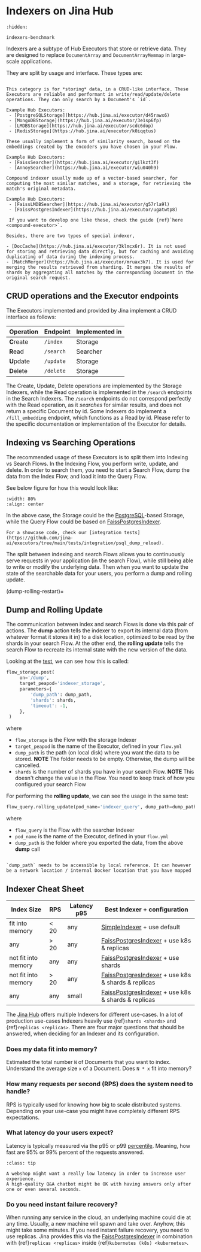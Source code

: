 # Indexers on Jina Hub

```{toctree}
:hidden:

indexers-benchmark
```

Indexers are a subtype of Hub Executors that store or retrieve data. They are designed to replace `DocumentArray` and `DocumentArrayMemmap` in large-scale applications.

They are split by usage and interface. These types are:

```{tab} Storage

This category is for *storing* data, in a CRUD-like interface. These Executors are reliable and performant in write/read/update/delete operations. They can only search by a Document's `id`.

Example Hub Executors:
 - [PostgreSQLStorage](https://hub.jina.ai/executor/d45rawx6)
 - [MongoDBStorage](https://hub.jina.ai/executor/3e1sp6fp)
 - [LMDBStorage](https://hub.jina.ai/executor/scdc6dop)
 - [RedisStorage](https://hub.jina.ai/executor/k0iqqtus)
```
```{tab} Vector Searcher
These usually implement a form of similarity search, based on the embeddings created by the encoders you have chosen in your Flow.

Example Hub Executors:
 - [FaissSearcher](https://hub.jina.ai/executor/gilkzt3f)
 - [AnnoySearcher](https://hub.jina.ai/executor/wiu040h9) 
```
```{tab} Compound Indexer
Compound indexer usually made up of a vector-based searcher, for computing the most similar matches, and a storage, for retrieving the match's original metadata.

Example Hub Executors:
 - [FaissLMDBSearcher](https://hub.jina.ai/executor/g57rla9l)
 - [FaissPostgresIndexer](https://hub.jina.ai/executor/ugatwtp8)
 
 If you want to develop one like these, check the guide {ref}`here <compound-executor>`.
```

```{tip}
Besides, there are two types of special indexer,

- [DocCache](https://hub.jina.ai/executor/3klmcx6r). It is not used for storing and retrieving data directly, but for caching and avoiding duplicating of data during the indexing process.
- [MatchMerger](https://hub.jina.ai/executor/mruax3k7). It is used for merging the results retrieved from sharding. It merges the results of shards by aggregating all matches by the corresponding Document in the original search request. 

```

## CRUD operations and the Executor endpoints

The Executors implemented and provided by Jina implement a CRUD interface as follows:

| Operation  | Endpoint  | Implemented in |
|------------|-----------|----------------|
| **C**reate | `/index`  | Storage        |
| **R**ead   | `/search` | Searcher       |
| **U**pdate | `/update` | Storage        |
| **D**elete | `/delete` | Storage        |

The Create, Update, Delete operations are implemented by the Storage Indexers, while the Read operation is implemented in the `/search` endpoints in the Search Indexers. 
The `/search` endpoints do not correspond perfectly with the Read operation, as it _searches_ for similar results, and does not return a specific Document by id.
Some Indexers do implement a `/fill_embedding` endpoint, which functions as a Read by id.
Please refer to the specific documentation or implementation of the Executor for details.

## Indexing vs Searching Operations

The recommended usage of these Executors is to split them into Indexing vs Search Flows.
In the Indexing Flow, you perform write, update, and delete. 
In order to search them, you need to start a Search Flow, dump the data from the Index Flow, and load it into the Query Flow.

See below figure for how this would look like:

```{figure} ../../../.github/images/replicas.png
:width: 80%
:align: center
```

In the above case, the Storage could be the [PostgreSQL](https://hub.jina.ai/executor/d45rawx6)-based Storage, while the Query Flow could be based on [FaissPostgresIndexer](https://hub.jina.ai/executor/ugatwtp8).

```{tip}
For a showcase code, check our [integration tests](https://github.com/jina-ai/executors/tree/main/tests/integration/psql_dump_reload).
```

The split between indexing and search Flows allows you to continuously serve requests in your application (in the search Flow), while still being able to write or modify the underlying data. Then when you want to update the state of the searchable data for your users, you perform a dump and rolling update.

(dump-rolling-restart)=
## Dump and Rolling Update

The communication between index and search Flows is done via this pair of actions.
The **dump** action tells the indexer to export its internal data (from whatever format it stores it in) to a disk location, optimized to be read by the shards in your search Flow.
At the other end, the **rolling update** tells the search Flow to recreate its internal state with the new version of the data.

Looking at the [test](https://github.com/jina-ai/executors/tree/main/tests/integration/psql_dump_reload/test_dump_psql.py), we can see how this is called:

```python
flow_storage.post(
     on='/dump',
     target_peapod='indexer_storage',
     parameters={
         'dump_path': dump_path,
         'shards': shards,
         'timeout': -1,
     },
 )
```

where

- `flow_storage` is the Flow with the storage Indexer
- `target_peapod` is the name of the Executor, defined in your `flow.yml`
- `dump_path` is the path (on local disk) where you want the data to be stored. **NOTE** The folder needs to be empty. Otherwise, the dump will be cancelled. 
- `shards` is the number of shards you have in your search Flow. **NOTE** This doesn't change the value in the Flow. You need to keep track of how you configured your search Flow

For performing the **rolling update**, we can see the usage in the same test:

```python
flow_query.rolling_update(pod_name='indexer_query', dump_path=dump_path)
```

where

- `flow_query` is the Flow with the searcher Indexer
- `pod_name` is the name of the Executor, defined in your `flow.yml`
- `dump_path` is the folder where you exported the data, from the above **dump** call

```{note}

`dump_path` needs to be accessible by local reference. It can however be a network location / internal Docker location that you have mapped 

```

## Indexer Cheat Sheet

| Index Size | RPS | Latency p95 | Best Indexer + configuration |
| --- | --- | --- | --- |
| fit into memory | < 20 | any | [SimpleIndexer](https://hub.jina.ai/executor/zb38xlt4) + use default |
| any | > 20 | any | [FaissPostgresIndexer](https://hub.jina.ai/executor/ugatwtp8) + use k8s & replicas |
| not fit into memory | any | any | [FaissPostgresIndexer](https://hub.jina.ai/executor/ugatwtp8) + use shards |
| not fit into memory | > 20 | any | [FaissPostgresIndexer](https://hub.jina.ai/executor/ugatwtp8) + use k8s & shards & replicas|
| any | any | small | [FaissPostgresIndexer](https://hub.jina.ai/executor/ugatwtp8) + use k8s & shards & replicas|


The [Jina Hub](http://hub.jina.ai) offers multiple Indexers for different use-cases.
In a lot of production use-cases Indexers heavily use {ref}`shards <shards>` and {ref}`replicas <replicas>`.
There are four major questions that should be answered, when deciding for an Indexer and its configuration.


### Does my data fit into memory?

Estimated the total number `N` of Documents that you want to index.
Understand the average size `x` of a Document.
Does `N * x` fit into memory?

### How many requests per second (RPS) does the system need to handle?

RPS is typically used for knowing how big to scale distributed systems.
Depending on your use-case you might have completely different RPS expectations.

### What latency do your users expect?

Latency is typically measured via the p95 or p99 [percentile](https://en.wikipedia.org/wiki/Percentile).
Meaning, how fast are 95% or 99% percent of the requests answered.

```{admonition} Tip
:class: tip

A webshop might want a really low latency in order to increase user experience.
A high-quality Q&A chatbot might be OK with having answers only after one or even several seconds.
```

### Do you need instant failure recovery?

When running any service in the cloud, an underlying machine could die at any time.
Usually, a new machine will spawn and take over.
Anyhow, this might take some minutes.
If you need instant failure recovery, you need to use replicas.
Jina provides this via the [FaissPostgresIndexer](https://hub.jina.ai/executor/ugatwtp8) in combination with {ref}`replicas <replicas>` inside {ref}`kubernetes (k8s) <kubernetes>`.


